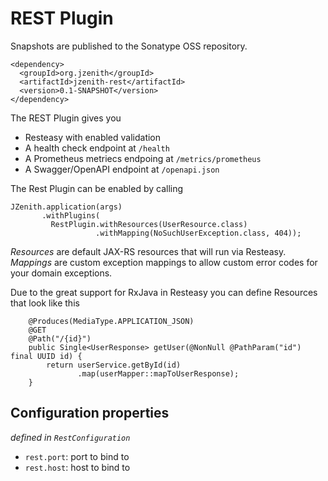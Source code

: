 # REST Plugin

Snapshots are published to the Sonatype OSS repository.

```
<dependency>
  <groupId>org.jzenith</groupId>
  <artifactId>jzenith-rest</artifactId>
  <version>0.1-SNAPSHOT</version>
</dependency>
```

The REST Plugin gives you
* Resteasy with enabled validation
* A health check endpoint at `/health`
* A Prometheus metriecs endpoing at `/metrics/prometheus`
* A Swagger/OpenAPI endpoint at `/openapi.json` 

The Rest Plugin can be enabled by calling

```
JZenith.application(args)
       .withPlugins(
         RestPlugin.withResources(UserResource.class)
                   .withMapping(NoSuchUserException.class, 404));
```

*Resources* are default JAX-RS resources that will run via Resteasy. 
*Mappings* are custom exception mappings to allow custom error codes
for your domain exceptions. 

Due to the great support for RxJava in Resteasy you can define
Resources that look like this 

```
    @Produces(MediaType.APPLICATION_JSON)
    @GET
    @Path("/{id}")
    public Single<UserResponse> getUser(@NonNull @PathParam("id") final UUID id) {
        return userService.getById(id)
               .map(userMapper::mapToUserResponse);
    }
```

## Configuration properties
*defined in `RestConfiguration`*

* `rest.port`: port to bind to
* `rest.host`: host to bind to
